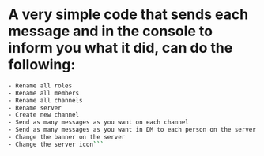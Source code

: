 # A very simple code that sends each message and in the console to inform you what it did, can do the following:
```bash
- Rename all roles
- Rename all members
- Rename all channels 
- Rename server
- Create new channel
- Send as many messages as you want on each channel 
- Send as many messages as you want in DM to each person on the server 
- Change the banner on the server 
- Change the server icon```
